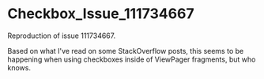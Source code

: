 # Checkbox_Issue_111734667
Reproduction of issue 111734667.

Based on what I've read on some StackOverflow posts, this seems to be happening when using checkboxes inside of ViewPager fragments, but who knows.


